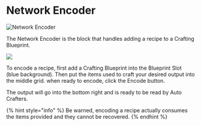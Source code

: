 # Network Encoder

![Network Encoder](../../.gitbook/assets/tile\_network\_encoder.png)

The Network Encoder is the block that handles adding a recipe to a Crafting Blueprint.

![](../../.gitbook/assets/demo\_gui\_encoder.png)

To encode a recipe, first add a Crafting Blueprint into the Blueprint Slot (blue background). Then put the items used to craft your desired output into the middle grid. when ready to encode, click the Encode button.

The output will go into the bottom right and is ready to be read by Auto Crafters.

{% hint style="info" %}
Be warned, encoding a recipe actually consumes the items provided and they cannot be recovered.
{% endhint %}
